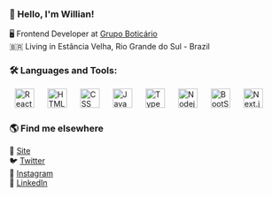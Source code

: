 ### 👋 Hello, I'm Willian!

🖥  Frontend Developer at [Grupo Boticário](https://www.grupoboticario.com.br/) <br>
🇧🇷  Living in Estância Velha, Rio Grande do Sul - Brazil

### 🛠 Languages and Tools:

<p>
  <img height="35px" hspace="10px" alt="Reactjs" src="https://cdn.jsdelivr.net/gh/devicons/devicon/icons/react/react-original.svg">
  <img height="35px" hspace="10px" alt="HTML" src="https://cdn.jsdelivr.net/gh/devicons/devicon/icons/html5/html5-original.svg">
  <img height="35px" hspace="10px" alt="CSS" src="https://cdn.jsdelivr.net/gh/devicons/devicon/icons/css3/css3-original.svg">
  <img height="35px" hspace="10px" alt="JavaScript" src="https://cdn.jsdelivr.net/gh/devicons/devicon/icons/javascript/javascript-original.svg">
  <img height="35px" hspace="10px" alt="TypeScript" src="https://cdn.jsdelivr.net/gh/devicons/devicon/icons/typescript/typescript-original.svg">
  <img height="35px" hspace="10px" alt="Nodejs" src="https://cdn.jsdelivr.net/gh/devicons/devicon/icons/nodejs/nodejs-original.svg">
  <img height="35px" hspace="10px" alt="BootStrap" src="https://cdn.jsdelivr.net/gh/devicons/devicon/icons/bootstrap/bootstrap-original.svg">
  <img height="35px" hspace="10px" alt="Next.js" src="https://cdn.jsdelivr.net/gh/devicons/devicon/icons/nextjs/nextjs-original.svg">
</p>

### 🌎 Find me elsewhere

🚀 [Site](https://wschenkel.com) <br>
🐦 [Twitter](https://twitter.com/wschenkel_) <br>
📸 [Instagram](https://instagram.com/willian.schenkel) <br>
💼 [LinkedIn](https://www.linkedin.com/in/willian-schenkel) <br>
